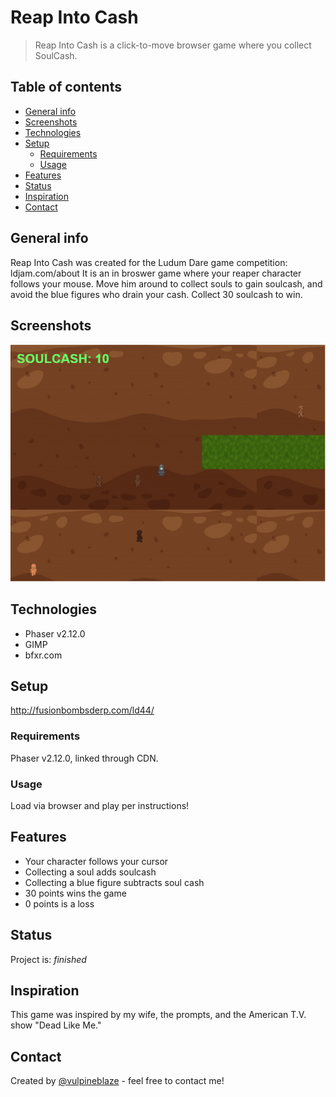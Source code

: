# Reap Into Cash
> Reap Into Cash is a click-to-move browser game where you collect SoulCash. 

## Table of contents
* [General info](#general-info)
* [Screenshots](#screenshots)
* [Technologies](#technologies)
* [Setup](#setup)
  * [Requirements](#requirements)
  * [Usage](#usage)
* [Features](#features)
* [Status](#status)
* [Inspiration](#inspiration)
* [Contact](#contact)

## General info
Reap Into Cash was created for the Ludum Dare game competition: ldjam.com/about
It is an in broswer game where your reaper character follows your mouse.  Move him around to collect souls to gain soulcash, and avoid the blue figures who drain your cash.  Collect 30 soulcash to win.

## Screenshots
![Game Play Screen](https://github.com/vulpineblaze/ld44_reap_into_cash/blob/master/image_source/screenshot.png)

## Technologies
* Phaser v2.12.0
* GIMP
* bfxr.com

## Setup
http://fusionbombsderp.com/ld44/

### Requirements
Phaser v2.12.0, linked through CDN.

### Usage
Load via browser and play per instructions!

## Features
* Your character follows your cursor
* Collecting a soul adds soulcash
* Collecting a blue figure subtracts soul cash
* 30 points wins the game
* 0 points is a loss

## Status
Project is: _finished_

## Inspiration
This game was inspired by my wife, the prompts, and the American T.V. show "Dead Like Me."

## Contact
Created by [@vulpineblaze](https://github.com/vulpineblaze) - feel free to contact me!

